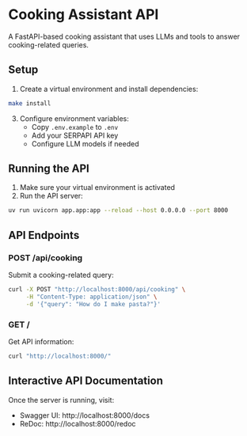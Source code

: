 # Cooking Assistant API

A FastAPI-based cooking assistant that uses LLMs and tools to answer cooking-related queries.

## Setup

1. Create a virtual environment and install dependencies:
```bash
make install
```

3. Configure environment variables:
   - Copy `.env.example` to `.env`
   - Add your SERPAPI API key
   - Configure LLM models if needed

## Running the API

1. Make sure your virtual environment is activated
2. Run the API server:
```bash
uv run uvicorn app.app:app --reload --host 0.0.0.0 --port 8000
```

## API Endpoints

### POST /api/cooking
Submit a cooking-related query:
```bash
curl -X POST "http://localhost:8000/api/cooking" \
     -H "Content-Type: application/json" \
     -d '{"query": "How do I make pasta?"}'
```

### GET /
Get API information:
```bash
curl "http://localhost:8000/"
```

## Interactive API Documentation

Once the server is running, visit:
- Swagger UI: http://localhost:8000/docs
- ReDoc: http://localhost:8000/redoc
